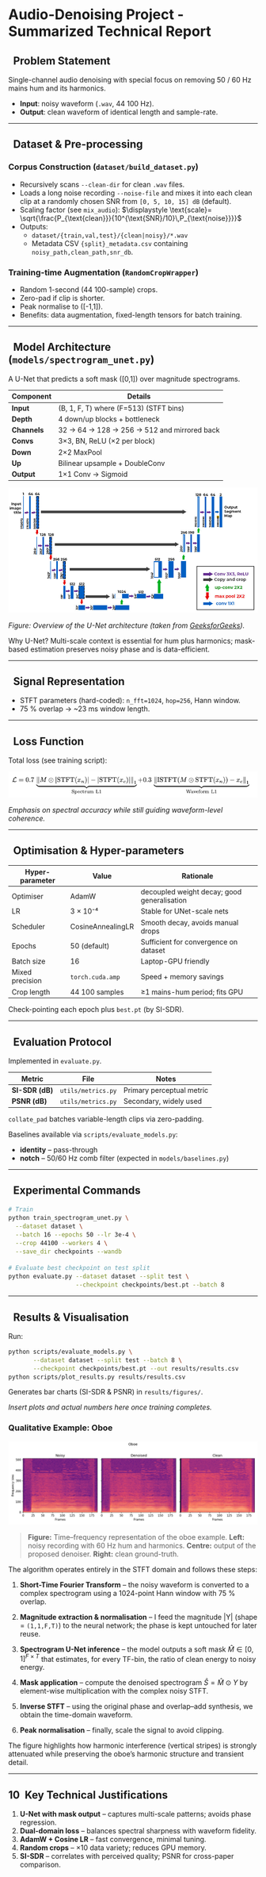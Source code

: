 # Audio-Denoising Project ‑ Summarized Technical Report

## &nbsp;&nbsp;Problem Statement
Single-channel audio denoising with special focus on removing 50 / 60 Hz mains hum and its harmonics.

* **Input**: noisy waveform (`.wav`, 44 100 Hz).
* **Output**: clean waveform of identical length and sample-rate.

---

## &nbsp;&nbsp;Dataset & Pre-processing
###  Corpus Construction (`dataset/build_dataset.py`)
* Recursively scans `--clean-dir` for clean `.wav` files.
* Loads a long noise recording `--noise-file` and mixes it into each clean clip at a randomly chosen SNR from `[0, 5, 10, 15] dB` (default).
* Scaling factor (see `mix_audio`): $\displaystyle \text{scale}= \sqrt{\frac{P_{\text{clean}}}{10^{\text{SNR}/10}\,P_{\text{noise}}}}$
* Outputs:
  * `dataset/{train,val,test}/{clean|noisy}/*.wav`
  * Metadata CSV `{split}_metadata.csv` containing `noisy_path,clean_path,snr_db`.

###  Training-time Augmentation (`RandomCropWrapper`)
* Random 1-second (44 100-sample) crops.
* Zero-pad if clip is shorter.
* Peak normalise to \([-1,1]\).
* Benefits: data augmentation, fixed-length tensors for batch training.

---

## &nbsp;&nbsp;Model Architecture (`models/spectrogram_unet.py`)
A U-Net that predicts a soft mask \([0,1]\) over magnitude spectrograms.

| Component  | Details |
|----------- |---------|
| **Input**  | (B, 1, F, T) where \(F=513\) (STFT bins) |
| **Depth**  | 4 down/up blocks + bottleneck |
| **Channels** | 32 → 64 → 128 → 256 → 512 and mirrored back |
| **Convs**  | 3×3, BN, ReLU (×2 per block) |
| **Down**   | 2×2 MaxPool |
| **Up**     | Bilinear upsample + DoubleConv |
| **Output** | 1×1 Conv → Sigmoid |

![U-Net architecture](scripts/u-net.jpg)

*Figure: Overview of the U-Net architecture (taken from [GeeksforGeeks](https://www.geeksforgeeks.org/machine-learning/u-net-architecture-explained/)).*

Why U-Net? Multi-scale context is essential for hum plus harmonics; mask-based estimation preserves noisy phase and is data-efficient.

---

## &nbsp;&nbsp;Signal Representation
* STFT parameters (hard-coded): `n_fft=1024`, `hop=256`, Hann window.
* 75 % overlap → ~23 ms window length.

---

## &nbsp;&nbsp;Loss Function
Total loss (see training script):

![Loss function equation](scripts/loss_function.png)

*Emphasis on spectral accuracy while still guiding waveform-level coherence.*

---

## &nbsp;&nbsp;Optimisation & Hyper-parameters
| Hyper-parameter | Value | Rationale |
|-----------------|-------|-----------|
| Optimiser       | AdamW | decoupled weight decay; good generalisation |
| LR              | 3 × 10⁻⁴ | Stable for UNet-scale nets |
| Scheduler       | CosineAnnealingLR | Smooth decay, avoids manual drops |
| Epochs          | 50 (default) | Sufficient for convergence on dataset |
| Batch size      | 16 | Laptop-GPU friendly |
| Mixed precision | `torch.cuda.amp` | Speed + memory savings |
| Crop length     | 44 100 samples | ≥1 mains-hum period; fits GPU |

Check-pointing each epoch plus `best.pt` (by SI-SDR).

---

## &nbsp;&nbsp;Evaluation Protocol
Implemented in `evaluate.py`.

| Metric | File | Notes |
|--------|------|-------|
| **SI-SDR (dB)** | `utils/metrics.py` | Primary perceptual metric |
| **PSNR (dB)**   | `utils/metrics.py` | Secondary, widely used |

`collate_pad` batches variable-length clips via zero-padding.

Baselines available via `scripts/evaluate_models.py`:
* **identity** – pass-through
* **notch** – 50/60 Hz comb filter (expected in `models/baselines.py`)

---

## &nbsp;&nbsp;Experimental Commands
```bash
# Train
python train_spectrogram_unet.py \
  --dataset dataset \
  --batch 16 --epochs 50 --lr 3e-4 \
  --crop 44100 --workers 4 \
  --save_dir checkpoints --wandb

# Evaluate best checkpoint on test split
python evaluate.py --dataset dataset --split test \
                   --checkpoint checkpoints/best.pt --batch 8
```

---

## &nbsp;&nbsp;Results & Visualisation
Run:
```bash
python scripts/evaluate_models.py \
       --dataset dataset --split test --batch 8 \
       --checkpoint checkpoints/best.pt --out results/results.csv
python scripts/plot_results.py results/results.csv
```
Generates bar charts (SI-SDR & PSNR) in `results/figures/`.

*Insert plots and actual numbers here once training completes.*

### Qualitative Example: Oboe

![Spectrogram comparison – oboe clip](samples/figures/oboe.png)

> **Figure:** Time–frequency representation of the oboe example.  **Left:** noisy recording with 60 Hz hum and harmonics.  **Centre:** output of the proposed denoiser.  **Right:** clean ground-truth.

The algorithm operates entirely in the STFT domain and follows these steps:

1. **Short-Time Fourier Transform** – the noisy waveform is converted to a complex spectrogram using a 1024-point Hann window with 75 % overlap.

2. **Magnitude extraction & normalisation** – I feed the magnitude  |Y| (shape = `(1,1,F,T)`) to the neural network; the phase is kept untouched for later reuse.
3. **Spectrogram U-Net inference** – the model outputs a soft mask  $\hat M\in[0,1]^{F\times T}$ that estimates, for every TF-bin, the ratio of clean energy to noisy energy.

4. **Mask application** –  compute the denoised spectrogram $\hat{S}=\hat{M}\odot Y$ by element-wise multiplication with the complex noisy STFT.

5. **Inverse STFT** – using the original phase and overlap–add synthesis, we obtain the time-domain waveform.

6. **Peak normalisation** – finally, scale the signal to avoid clipping.

The figure highlights how harmonic interference (vertical stripes) is strongly attenuated while preserving the oboe’s harmonic structure and transient detail.

---

## 10&nbsp;&nbsp;Key Technical Justifications
1. **U-Net with mask output** – captures multi-scale patterns; avoids phase regression.
2. **Dual-domain loss** – balances spectral sharpness with waveform fidelity.
3. **AdamW + Cosine LR** – fast convergence, minimal tuning.
4. **Random crops** – ×10 data variety; reduces GPU memory.
5. **SI-SDR** – correlates with perceived quality; PSNR for cross-paper comparison.



